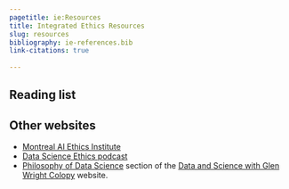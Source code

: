 ```yaml
---
pagetitle: ie:Resources
title: Integrated Ethics Resources
slug: resources
bibliography: ie-references.bib
link-citations: true
  
---
```


## Reading list

## Other websites

-   [Montreal AI Ethics Institute](https://montrealethics.ai/)
-   [Data Science Ethics podcast](https://datascienceethics.com/category/podcast/)
-   [Philosophy of Data Science](https://www.podofasclepius.com/philosophy-of-data-science) section of the [Data and Science with Glen Wright Colopy](https://www.podofasclepius.com/) website.

